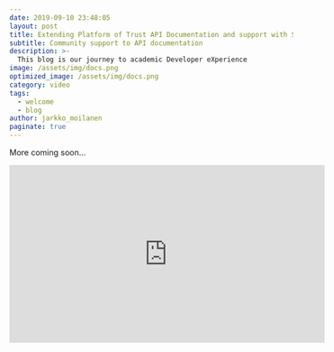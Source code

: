 ```yaml
---
date: 2019-09-10 23:48:05
layout: post
title: Extending Platform of Trust API Documentation and support with Stack overflow
subtitle: Community support to API documentation
description: >-
  This blog is our journey to academic Developer eXperience
image: /assets/img/docs.png
optimized_image: /assets/img/docs.png
category: video
tags:
  - welcome
  - blog
author: jarkko_moilanen
paginate: true
---
```


More coming soon...
<iframe width="560" height="315" src="https://www.youtube.com/embed/NC7TRdKsZ4M" frameborder="0" allow="accelerometer; autoplay; encrypted-media; gyroscope; picture-in-picture" allowfullscreen></iframe>
